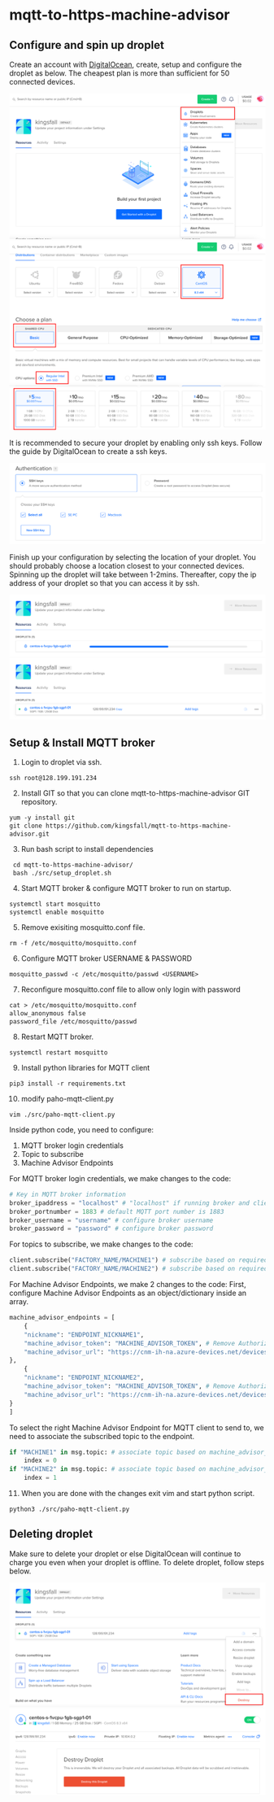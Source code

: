 # mqtt-to-https-machine-advisor

## Configure and spin up droplet

Create an account with [DigitalOcean](https://digitalocean.com), create, setup and configure the droplet as below. The cheapest plan is more than sufficient for 50 connected devices.

![Create droplet](./images/step1.png)
![Configure droplet](./images/step2.png)
![Select plan](./images/step3.png)

It is recommended to secure your droplet by enabling only ssh keys. Follow the guide by DigitalOcean to create a ssh keys.

![Configure ssh keys](./images/step4.png)

Finish up your configuration by selecting the location of your droplet. You should probably choose a location closest to your connected devices. Spinning up the droplet will take between 1-2mins. Thereafter, copy the ip address of your droplet so that you can access it by ssh.

![Spinning up droplet](./images/step5.png)
![Copy ipaddress](./images/step6.png)

## Setup & Install MQTT broker

1. Login to droplet via ssh.

```shell
ssh root@128.199.191.234
```

2. Install GIT so that you can clone mqtt-to-https-machine-advisor GIT repository.

```shell
yum -y install git
git clone https://github.com/kingsfall/mqtt-to-https-machine-advisor.git
```

3. Run bash script to install dependencies

```shell
 cd mqtt-to-https-machine-advisor/
 bash ./src/setup_droplet.sh
```

4. Start MQTT broker & configure MQTT broker to run on startup.

```shell
systemctl start mosquitto
systemctl enable mosquitto
```

5. Remove exisiting mosquitto.conf file.

```shell
rm -f /etc/mosquitto/mosquitto.conf
```

6. Configure MQTT broker USERNAME & PASSWORD

```shell
mosquitto_passwd -c /etc/mosquitto/passwd <USERNAME>
```

7. Reconfigure mosquitto.conf file to allow only login with password

```shell
cat > /etc/mosquitto/mosquitto.conf 
allow_anonymous false 
password_file /etc/mosquitto/passwd
```

8. Restart MQTT broker.

```shell
systemctl restart mosquitto
```

9. Install python libraries for MQTT client

```shell
pip3 install -r requirements.txt
```

10. modify paho-mqtt-client.py

```shell
vim ./src/paho-mqtt-client.py
```

Inside python code, you need to configure:
1. MQTT broker login credentials
2. Topic to subscribe
3. Machine Advisor Endpoints

For MQTT broker login credentials, we make changes to the code:
```python
# Key in MQTT broker information
broker_ipaddress = "localhost" # "localhost" if running broker and client in same machine
broker_portnumber = 1883 # default MQTT port number is 1883
broker_username = "username" # configure broker username
broker_password = "password" # configure broker password
```

For topics to subscribe, we make changes to the code:
```python
client.subscribe("FACTORY_NAME/MACHINE1") # subscribe based on required topic
client.subscribe("FACTORY_NAME/MACHINE2") # subscribe based on required topic
```
For Machine Advisor Endpoints, we make 2 changes to the code:
First, configure Machine Advisor Endpoints as an object/dictionary inside an array.
```python
machine_advisor_endpoints = [
    {
    "nickname": "ENDPOINT_NICKNAME1",
    "machine_advisor_token": "MACHINE_ADVISOR_TOKEN", # Remove Authorization; before keying into machine_advisor_token
    "machine_advisor_url": "https://cnm-ih-na.azure-devices.net/devices/urn:dev:ops:000000-EMA-prod-bec5acada1f6df13c6d0f31d/messages/events?api-version=2016-11-14"
},
    {
    "nickname": "ENDPOINT_NICKNAME2",
    "machine_advisor_token": "MACHINE_ADVISOR_TOKEN", # Remove Authorization; before keying into machine_advisor_token
    "machine_advisor_url": "https://cnm-ih-na.azure-devices.net/devices/urn:dev:ops:000000-EMA-prod-bec5acada1f6df13c6d0f31d/messages/events?api-version=2016-11-14"
}
]
```
To select the right Machine Advisor Endpoint for MQTT client to send to, we need to associate the subscribed topic to the endpoint.
```python
if "MACHINE1" in msg.topic: # associate topic based on machine_advisor_endpoints' array index
    index = 0
if "MACHINE2" in msg.topic: # associate topic based on machine_advisor_endpoints' array index
    index = 1
```

11. When you are done with the changes exit vim and start python script.
```shell
python3 ./src/paho-mqtt-client.py
```

## Deleting droplet

Make sure to delete your droplet or else DigitalOcean will continue to charge you even when your droplet is offline. To delete droplet, follow steps below.

![Deleting droplet](./images/step7.png)
![Confirm delete droplet](./images/step8.png)